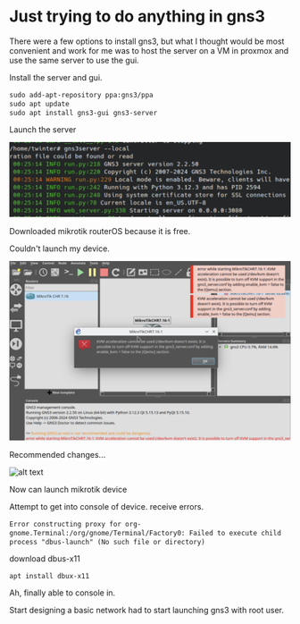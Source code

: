 # Just trying to do anything in gns3

There were a few options to install gns3, but what I thought would be most convenient and work for me was to host the server on a VM in proxmox and use the same server to use the gui. 

Install the server and gui. 

```
sudo add-apt-repository ppa:gns3/ppa
sudo apt update
sudo apt install gns3-gui gns3-server
```
Launch the server

![alt text](images/startserver.png)

Downloaded mikrotik routerOS because it is free. 

Couldn't launch my device. 

![alt text](images/mikrotikqemu.png)

Recommended changes... 

![alt text](images/Qemukvm)

Now can launch mikrotik device 

Attempt to get into console of device. receive errors. 

```
Error constructing proxy for org-gnome.Terminal:/org/gnome/Terminal/Factory0: Failed to execute child process "dbus-launch" (No such file or directory)
```

download dbus-x11

```
apt install dbux-x11
```

Ah, finally able to console in. 





Start designing a basic network
 had to start launching gns3 with root user.
